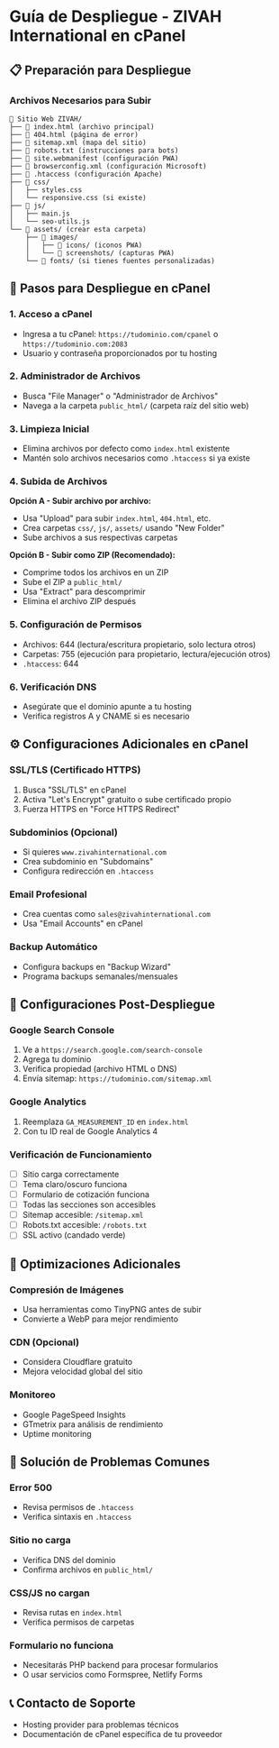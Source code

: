 # Guía de Despliegue - ZIVAH International en cPanel

## 📋 Preparación para Despliegue

### Archivos Necesarios para Subir
```
📁 Sitio Web ZIVAH/
├── 📄 index.html (archivo principal)
├── 📄 404.html (página de error)
├── 📄 sitemap.xml (mapa del sitio)
├── 📄 robots.txt (instrucciones para bots)
├── 📄 site.webmanifest (configuración PWA)
├── 📄 browserconfig.xml (configuración Microsoft)
├── 📄 .htaccess (configuración Apache)
├── 📁 css/
│   ├── styles.css
│   └── responsive.css (si existe)
├── 📁 js/
│   ├── main.js
│   └── seo-utils.js
└── 📁 assets/ (crear esta carpeta)
    ├── 📁 images/
    │   ├── 📁 icons/ (iconos PWA)
    │   └── 📁 screenshots/ (capturas PWA)
    └── 📁 fonts/ (si tienes fuentes personalizadas)
```

## 🚀 Pasos para Despliegue en cPanel

### 1. Acceso a cPanel
- Ingresa a tu cPanel: `https://tudominio.com/cpanel` o `https://tudominio.com:2083`
- Usuario y contraseña proporcionados por tu hosting

### 2. Administrador de Archivos
- Busca "File Manager" o "Administrador de Archivos"
- Navega a la carpeta `public_html/` (carpeta raíz del sitio web)

### 3. Limpieza Inicial
- Elimina archivos por defecto como `index.html` existente
- Mantén solo archivos necesarios como `.htaccess` si ya existe

### 4. Subida de Archivos
**Opción A - Subir archivo por archivo:**
- Usa "Upload" para subir `index.html`, `404.html`, etc.
- Crea carpetas `css/`, `js/`, `assets/` usando "New Folder"
- Sube archivos a sus respectivas carpetas

**Opción B - Subir como ZIP (Recomendado):**
- Comprime todos los archivos en un ZIP
- Sube el ZIP a `public_html/`
- Usa "Extract" para descomprimir
- Elimina el archivo ZIP después

### 5. Configuración de Permisos
- Archivos: 644 (lectura/escritura propietario, solo lectura otros)
- Carpetas: 755 (ejecución para propietario, lectura/ejecución otros)
- `.htaccess`: 644

### 6. Verificación DNS
- Asegúrate que el dominio apunte a tu hosting
- Verifica registros A y CNAME si es necesario

## ⚙️ Configuraciones Adicionales en cPanel

### SSL/TLS (Certificado HTTPS)
1. Busca "SSL/TLS" en cPanel
2. Activa "Let's Encrypt" gratuito o sube certificado propio
3. Fuerza HTTPS en "Force HTTPS Redirect"

### Subdominios (Opcional)
- Si quieres `www.zivahinternational.com`
- Crea subdominio en "Subdomains"
- Configura redirección en `.htaccess`

### Email Profesional
- Crea cuentas como `sales@zivahinternational.com`
- Usa "Email Accounts" en cPanel

### Backup Automático
- Configura backups en "Backup Wizard"
- Programa backups semanales/mensuales

## 🔧 Configuraciones Post-Despliegue

### Google Search Console
1. Ve a `https://search.google.com/search-console`
2. Agrega tu dominio
3. Verifica propiedad (archivo HTML o DNS)
4. Envía sitemap: `https://tudominio.com/sitemap.xml`

### Google Analytics
1. Reemplaza `GA_MEASUREMENT_ID` en `index.html`
2. Con tu ID real de Google Analytics 4

### Verificación de Funcionamiento
- [ ] Sitio carga correctamente
- [ ] Tema claro/oscuro funciona
- [ ] Formulario de cotización funciona
- [ ] Todas las secciones son accesibles
- [ ] Sitemap accesible: `/sitemap.xml`
- [ ] Robots.txt accesible: `/robots.txt`
- [ ] SSL activo (candado verde)

## 📱 Optimizaciones Adicionales

### Compresión de Imágenes
- Usa herramientas como TinyPNG antes de subir
- Convierte a WebP para mejor rendimiento

### CDN (Opcional)
- Considera Cloudflare gratuito
- Mejora velocidad global del sitio

### Monitoreo
- Google PageSpeed Insights
- GTmetrix para análisis de rendimiento
- Uptime monitoring

## 🚨 Solución de Problemas Comunes

### Error 500
- Revisa permisos de `.htaccess`
- Verifica sintaxis en `.htaccess`

### Sitio no carga
- Verifica DNS del dominio
- Confirma archivos en `public_html/`

### CSS/JS no cargan
- Revisa rutas en `index.html`
- Verifica permisos de carpetas

### Formulario no funciona
- Necesitarás PHP backend para procesar formularios
- O usar servicios como Formspree, Netlify Forms

## 📞 Contacto de Soporte
- Hosting provider para problemas técnicos
- Documentación de cPanel específica de tu proveedor